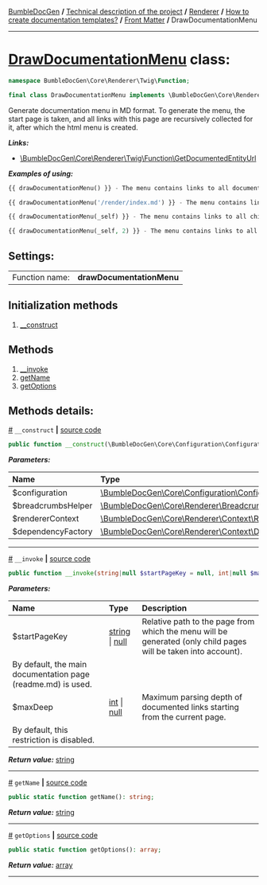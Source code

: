 [BumbleDocGen](/docs/README.md) **/**
[Technical description of the project](/docs/tech/readme.md) **/**
[Renderer](/docs/tech/03_renderer/readme.md) **/**
[How to create documentation templates?](/docs/tech/03_renderer/01_howToCreateTemplates/readme.md) **/**
[Front Matter](/docs/tech/03_renderer/01_howToCreateTemplates/frontMatter.md) **/**
DrawDocumentationMenu

---


# [DrawDocumentationMenu](https://github.com/bumble-tech/bumble-doc-gen/blob/master/src/Core/Renderer/Twig/Function/DrawDocumentationMenu.php#L29) class:

```php
namespace BumbleDocGen\Core\Renderer\Twig\Function;

final class DrawDocumentationMenu implements \BumbleDocGen\Core\Renderer\Twig\Function\CustomFunctionInterface
```
Generate documentation menu in MD format. To generate the menu, the start page is taken,
and all links with this page are recursively collected for it, after which the html menu is created.

***Links:***
- [\BumbleDocGen\Core\Renderer\Twig\Function\GetDocumentedEntityUrl](/docs/tech/03_renderer/01_howToCreateTemplates/classes/GetDocumentedEntityUrl_2.md)

***Examples of using:***
```php
{{ drawDocumentationMenu() }} - The menu contains links to all documents
```
```php
{{ drawDocumentationMenu('/render/index.md') }} - The menu contains links to all child documents from the /render/index.md file (for example /render/test/index.md)
```
```php
{{ drawDocumentationMenu(_self) }} - The menu contains links to all child documents from the file where this function was called
```
```php
{{ drawDocumentationMenu(_self, 2) }} - The menu contains links to all child documents from the file where this function was called, but no more than 2 in depth
```


<h2>Settings:</h2>

<table>
    <tr>
        <td>Function name:</td>
        <td><b>drawDocumentationMenu</b></td>
    </tr>
</table>

## Initialization methods

1. [__construct](#m-construct) 
## Methods

1. [__invoke](#m-invoke) 
1. [getName](#mgetname) 
1. [getOptions](#mgetoptions) 

## Methods details:

<a name="m-construct" href="#m-construct">#</a> `__construct`  **|** [source code](https://github.com/bumble-tech/bumble-doc-gen/blob/master/src/Core/Renderer/Twig/Function/DrawDocumentationMenu.php#L31)
```php
public function __construct(\BumbleDocGen\Core\Configuration\Configuration $configuration, \BumbleDocGen\Core\Renderer\Breadcrumbs\BreadcrumbsHelper $breadcrumbsHelper, \BumbleDocGen\Core\Renderer\Context\RendererContext $rendererContext, \BumbleDocGen\Core\Renderer\Context\Dependency\RendererDependencyFactory $dependencyFactory);
```

***Parameters:***

| Name | Type | Description |
|:-|:-|:-|
$configuration | [\BumbleDocGen\Core\Configuration\Configuration](https://github.com/bumble-tech/bumble-doc-gen/blob/master/src/Core/Configuration/Configuration.php) | - |
$breadcrumbsHelper | [\BumbleDocGen\Core\Renderer\Breadcrumbs\BreadcrumbsHelper](https://github.com/bumble-tech/bumble-doc-gen/blob/master/src/Core/Renderer/Breadcrumbs/BreadcrumbsHelper.php) | - |
$rendererContext | [\BumbleDocGen\Core\Renderer\Context\RendererContext](https://github.com/bumble-tech/bumble-doc-gen/blob/master/src/Core/Renderer/Context/RendererContext.php) | - |
$dependencyFactory | [\BumbleDocGen\Core\Renderer\Context\Dependency\RendererDependencyFactory](https://github.com/bumble-tech/bumble-doc-gen/blob/master/src/Core/Renderer/Context/Dependency/RendererDependencyFactory.php) | - |

---

<a name="m-invoke" href="#m-invoke">#</a> `__invoke`  **|** [source code](https://github.com/bumble-tech/bumble-doc-gen/blob/master/src/Core/Renderer/Twig/Function/DrawDocumentationMenu.php#L64)
```php
public function __invoke(string|null $startPageKey = null, int|null $maxDeep = null): string;
```

***Parameters:***

| Name | Type | Description |
|:-|:-|:-|
$startPageKey | [string](https://www.php.net/manual/en/language.types.string.php) \| [null](https://www.php.net/manual/en/language.types.null.php) | Relative path to the page from which the menu will be generated (only child pages will be taken into account).
 By default, the main documentation page (readme.md) is used. |
$maxDeep | [int](https://www.php.net/manual/en/language.types.integer.php) \| [null](https://www.php.net/manual/en/language.types.null.php) | Maximum parsing depth of documented links starting from the current page.
 By default, this restriction is disabled. |

***Return value:*** [string](https://www.php.net/manual/en/language.types.string.php)

---

<a name="mgetname" href="#mgetname">#</a> `getName`  **|** [source code](https://github.com/bumble-tech/bumble-doc-gen/blob/master/src/Core/Renderer/Twig/Function/DrawDocumentationMenu.php#L39)
```php
public static function getName(): string;
```

***Return value:*** [string](https://www.php.net/manual/en/language.types.string.php)

---

<a name="mgetoptions" href="#mgetoptions">#</a> `getOptions`  **|** [source code](https://github.com/bumble-tech/bumble-doc-gen/blob/master/src/Core/Renderer/Twig/Function/DrawDocumentationMenu.php#L44)
```php
public static function getOptions(): array;
```

***Return value:*** [array](https://www.php.net/manual/en/language.types.array.php)

---
